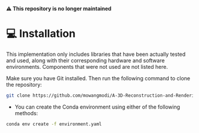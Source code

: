 **⚠️ This repository is no longer maintained**

# 💻 Installation
This implementation only includes libraries that have been actually tested and used, along with their corresponding hardware and software environments. Components that were not used are not listed here.

Make sure you have Git installed. Then run the following command to clone the repository:

```bash
git clone https://github.com/mowangmodi/A-3D-Reconstruction-and-Rendering-Platform-for-Unconstrained-Outdoor-Scenes.git
```

- You can create the Conda environment using either of the following methods:

```bash
conda env create -f environment.yaml
```
